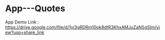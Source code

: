 # App---Quotes

App Demo Link : https://drive.google.com/file/d/1yi3gRDRm10ok8dtR3KhxAMJuZaNSgSIm/view?usp=share_link
